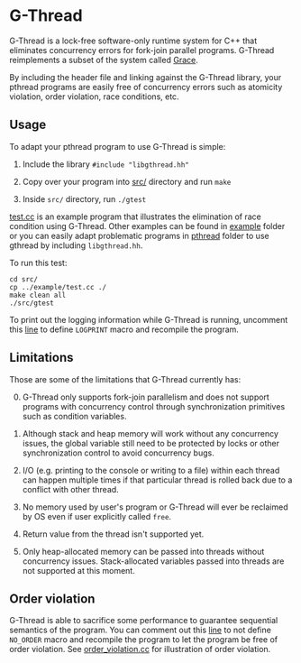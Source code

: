 # G-Thread

G-Thread is a lock-free software-only runtime system for C++ that eliminates concurrency
errors for fork-join parallel programs. G-Thread reimplements a subset of the system called [Grace](https://dl.acm.org/citation.cfm?doid=1640089.1640096). 

By including the header file and linking against the G-Thread library, your
pthread programs are easily free of concurrency errors such as atomicity
violation, order violation, race conditions, etc.

## Usage

To adapt your pthread program to use G-Thread is simple:

1. Include the library `#include "libgthread.hh"`

2. Copy over your program into [src/](src/) directory and run `make`

3. Inside `src/` directory, run `./gtest`

[test.cc](example/test.cc) is an example program that illustrates the elimination of
race condition using G-Thread. Other examples can be found in
[example](example/) folder or you can easily adapt problematic programs in [pthread](pthread/) folder to use gthread by including `libgthread.hh`.

To run this test:

```
cd src/
cp ../example/test.cc ./
make clean all
./src/gtest
```

To print out the logging information while G-Thread is running, uncomment this [line](https://github.com/wyk9787/G-STM/blob/540907da27075547b1303332e2a1e33cd84b39d4/src/util.hh#L25)
to define `LOGPRINT` macro and recompile the program.

## Limitations

Those are some of the limitations that G-Thread currently has:

0. G-Thread only supports fork-join parallelism and does not support programs
   with concurrency control through synchronization primitives such as condition
variables.

1. Although stack and heap memory will work without any concurrency issues, the
   global variable still need to be protected by locks or other synchronization control
to avoid concurrency bugs.

2. I/O (e.g. printing to the console or writing to a file) within each thread can happen 
multiple times if that particular thread is rolled back due to a conflict with
other thread.

3. No memory used by user's program or G-Thread will ever be reclaimed by OS even if
   user explicitly called `free`.

4. Return value from the thread isn't supported yet.

5. Only heap-allocated memory can be passed into threads without concurrency issues. Stack-allocated variables passed into threads are not supported at this moment.

## Order violation

G-Thread is able to sacrifice some performance to guarantee sequential semantics
of the program. You can comment out this [line](https://github.com/wyk9787/G-Thread/blob/f98cf68f28cbb66e7640216508d71dbb02e96cd2/src/util.hh#L27)
to not define `NO_ORDER` macro and recompile the program to let the program be free of
order violation. See [order_violation.cc](pthread/order_violation.cc) for illustration of order violation.
